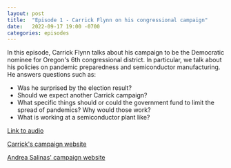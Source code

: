 ```yaml
---
layout: post
title:  "Episode 1 - Carrick Flynn on his congressional campaign"
date:   2022-09-17 19:00 -0700
categories: episodes
---
```


In this episode, Carrick Flynn talks about his campaign to be the Democratic nominee for Oregon's 6th congressional district. In particular, we talk about his policies on pandemic preparedness and semiconductor manufacturing. He answers questions such as:
 - Was he surprised by the election result?
 - Should we expect another Carrick campaign?
 - What specific things should or could the government fund to limit the spread of pandemics? Why would those work?
 - What is working at a semiconductor plant like?

[Link to audio](https://podcasts.google.com/feed/aHR0cHM6Ly9mZWVkcy5saWJzeW4uY29tLzQzODA4MS9yc3M/episode/MDlmZDE5NGUtZTVjZS00MTEyLTlhMzQtM2IyZmYxNjNkYTA0)

[Carrick's campaign website](https://www.carrickflynnfororegon.com/)

[Andrea Salinas' campaign website](https://www.andreasalinasfororegon.com/)
